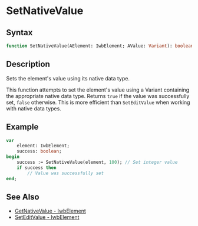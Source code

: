 # SetNativeValue

## Syntax

```pascal
function SetNativeValue(AElement: IwbElement; AValue: Variant): boolean;
```

## Description

Sets the element's value using its native data type.

This function attempts to set the element's value using a Variant containing the appropriate native data type. Returns `true` if the value was successfully set, `false` otherwise. This is more efficient than `SetEditValue` when working with native data types.

## Example

```pascal
var
    element: IwbElement;
    success: boolean;
begin
    success := SetNativeValue(element, 100); // Set integer value
    if success then
        // Value was successfully set
end;
```

## See Also

- [GetNativeValue - IwbElement](IwbElement_GetNativeValue.md)
- [SetEditValue - IwbElement](IwbElement_SetEditValue.md)
